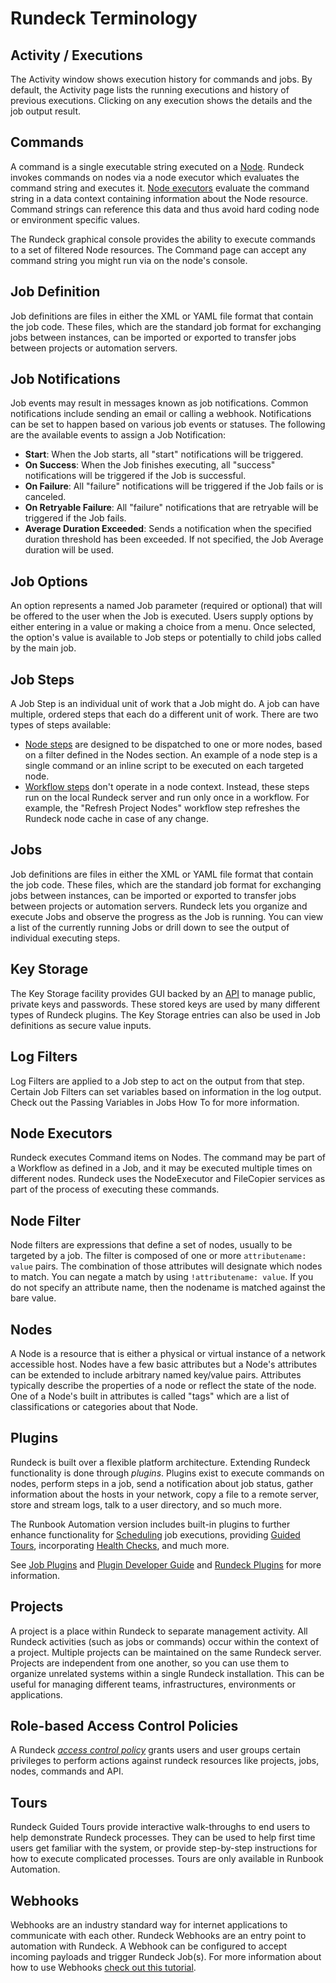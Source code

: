 # Rundeck Terminology

## Activity / Executions
The Activity window shows execution history for commands and jobs. By default, the Activity page lists the running executions and history of previous executions. Clicking on any execution shows the details and the job output result.

## Commands
A command is a single executable string executed on a [Node](#nodes). Rundeck invokes commands on nodes via a node executor which evaluates the command string and executes it. [Node executors](#node-executors) evaluate the command string in a data context containing information about the Node resource. Command strings can reference this data and thus avoid hard coding node or environment specific values.

The Rundeck graphical console provides the ability to execute commands to a set of filtered Node resources. The Command page can accept any command string you might run via on the node's console.

## Job Definition
Job definitions are files in either the XML or YAML file format that contain the job code.
These files, which are the standard job format for exchanging jobs between instances, can be imported or exported to transfer jobs between projects or automation servers.

## Job Notifications
Job events may result in messages known as job notifications.
Common notifications include sending an email or calling a webhook. Notifications can be set to happen based on various job events or statuses.
The following are the available events to assign a Job Notification:
 - **Start**: When the Job starts, all "start" notifications will be triggered.
 - **On Success**: When the Job finishes executing, all "success" notifications will be triggered if the Job is successful.
 - **On Failure**: All "failure" notifications will be triggered if the Job fails or is canceled.
 - **On Retryable Failure**: All "failure" notifications that are retryable will be triggered if the Job fails.
 - **Average Duration Exceeded**: Sends a notification when the specified duration threshold has been exceeded. If not specified, the Job Average duration will be used.
 
## Job Options
An option represents a named Job parameter (required or optional) that will be offered to the user when the Job is executed. Users supply options by either entering in a value or making a choice from a menu. Once selected, the option's value is available to Job steps or potentially to child jobs called by the main job.

## Job Steps
A Job Step is an individual unit of work that a Job might do. A job can have multiple, ordered steps that each do a different unit of work. 
There are two types of steps available:
 - [Node steps](/manual/job-plugins.html#node-steps) are designed to be dispatched to one or more nodes, based on a filter defined in the Nodes section. An example of a node step is a single command or an inline script to be executed on each targeted node.
 - [Workflow steps](/manual/job-plugins.html#workflow-steps) don't operate in a node context. Instead, these steps run on the local Rundeck server and run only once in a workflow. For example, the "Refresh Project Nodes" workflow step refreshes the Rundeck node cache in case of any change.

## Jobs
Job definitions are files in either the XML or YAML file format that contain the job code.
These files, which are the standard job format for exchanging jobs between instances, can be imported or exported to transfer jobs between projects or automation servers.
Rundeck lets you organize and execute Jobs and observe the progress as the Job is running. You can view a list of the currently running Jobs or drill down to see the output of individual executing steps.

## Key Storage
The Key Storage facility provides GUI backed by an [API](/api/index.md#key-storage) to manage public, private keys and passwords.
These stored keys are used by many different types of Rundeck plugins.  The Key Storage entries can also be used in Job definitions as secure value inputs.

## Log Filters
Log Filters are applied to a Job step to act on the output from that step. Certain Job Filters can set variables based on information in the log output. Check out the Passing Variables in Jobs How To for more information.

## Node Executors
Rundeck executes Command items on Nodes. The command may be part of a Workflow as defined in a Job, and it may be executed multiple times on different nodes. Rundeck uses the NodeExecutor and FileCopier services as part of the process of executing these commands.

## Node Filter
Node filters are expressions that define a set of nodes, usually to be targeted by a job. The filter is composed of one or more `attributename: value` pairs.  The combination of those attributes will designate which nodes to match. You can negate a match by using `!attributename: value`. If you do not specify an attribute name, then the nodename is matched against the bare value.

## Nodes
A Node is a resource that is either a physical or virtual instance of a network accessible host. Nodes have a few basic attributes but a Node's attributes can be extended to include arbitrary named key/value pairs. Attributes typically describe the properties of a node or reflect the state of the node. One of a Node's built in attributes is called "tags" which are a list of classifications or categories about that Node.

## Plugins
Rundeck is built over a flexible platform architecture.  Extending Rundeck functionality is done through _plugins_. Plugins exist to execute commands on nodes, perform steps in a job, send a notification about job status, gather information about the hosts in your network, copy a file to a remote server, store and stream logs, talk to a user directory, and so much more.

The Runbook Automation version includes built-in plugins to further enhance functionality for [Scheduling](/manual/schedules/project-schedules.md) job executions, providing [Guided Tours](/manual/tour-manager.md), incorporating [Health Checks](/manual/healthchecks.md), and much more.

See [Job Plugins](/manual/job-plugins.md) and [Plugin Developer Guide](/developer/index.md) and [Rundeck Plugins](/manual/plugins/index.md) for more information.

## Projects
A project is a place within Rundeck to separate management activity. All Rundeck activities (such as jobs or commands) occur within the context of a project. Multiple projects can be maintained on the same Rundeck server. 
Projects are independent from one another, so you can use them to organize unrelated systems within a single Rundeck installation. This can be useful for managing different teams, infrastructures, environments or applications.

## Role-based Access Control Policies
A Rundeck _[access control policy](/administration/security/authorization.md)_ grants users and user groups certain privileges to perform actions against rundeck resources like projects, jobs, nodes, commands and API.

## Tours
Rundeck Guided Tours provide interactive walk-throughs to end users to help demonstrate Rundeck processes. They can be used to help first time users get familiar with the system, or provide step-by-step instructions for how to execute complicated processes. Tours are only available in Runbook Automation.

## Webhooks
Webhooks are an industry standard way for internet applications to communicate with each other.  Rundeck Webhooks are an entry point to automation with Rundeck.  A Webhook can be configured to accept incoming payloads and trigger Rundeck Job(s).  For more information about how to use Webhooks [check out this tutorial](/learning/howto/using-webhooks.md).